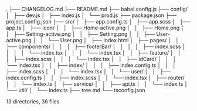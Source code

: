 .
├── CHANGELOG.md
├── README.md
├── babel.config.js
├── config/
│   ├── dev.js
│   ├── index.js
│   └── prod.js
├── package.json
├── project.config.json
├── src/
│   ├── app.config.ts
│   ├── app.scss
│   ├── app.ts
│   ├── icon/
│   │   ├── Home-active.png
│   │   ├── Home.png
│   │   ├── Setting-active.png
│   │   ├── Setting.png
│   │   ├── User-active.png
│   │   └── User.png
│   ├── index.html
│   ├── pages/
│   │   ├── components/
│   │   │   ├── footerBar/
│   │   │   │   ├── index.scss
│   │   │   │   └── index.tsx
│   │   │   └── index.tsx
│   │   ├── feature/
│   │   │   ├── index.scss
│   │   │   └── index.tsx
│   │   ├── idCard/
│   │   │   └── index.tsx
│   │   ├── index/
│   │   │   ├── index.config.ts
│   │   │   ├── index.scss
│   │   │   └── index.tsx
│   │   └── user/
│   │       ├── index.config.ts
│   │       ├── index.scss
│   │       └── index.tsx
│   ├── router/
│   │   └── index.ts
│   ├── service/
│   │   ├── api.ts
│   │   └── index.ts
│   └── util/
│       └── index.ts
├── tree.md
└── tsconfig.json

13 directories, 36 files
